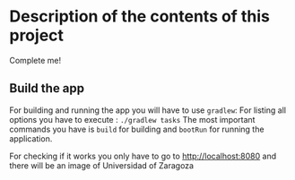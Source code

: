 # Description of the contents of this project

Complete me!

## Build the app

For building and running the app you will have to use  `gradlew`:
For listing all options you have to execute : `./gradlew tasks`
The most important commands you have is `build` for building and `bootRun` for running the application.

For checking if it works you only have to go to <http://localhost:8080> and there will be an image of Universidad of Zaragoza